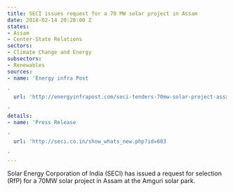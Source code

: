 ```yaml
---
title: SECI issues request for a 70 MW solar project in Assam
date: 2018-02-14 20:20:00 Z
states:
- Assam
- Center-State Relations
sectors:
- Climate Change and Energy
subsectors:
- Renewables
sources:
- name: 'Energy infra Post

'
  url: 'http://energyinfrapost.com/seci-tenders-70mw-solar-project-assam/

'
details:
- name: 'Press Release

'
  url: 'http://seci.co.in/show_whats_new.php?id=603

'
---
```


Solar Energy Corporation of India (SECI) has issued a request for selection (RfP) for a 70MW solar project in Assam at the Amguri solar park. 
